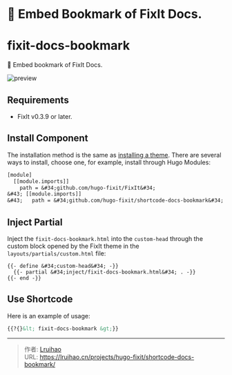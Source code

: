 # 🔖 Embed Bookmark of FixIt Docs.

# fixit-docs-bookmark

🔖 Embed bookmark of FixIt Docs.

![preview](http://lruihao.cn/posts/fixit-docs-bookmark/images/featured-image.webp)

## Requirements

- FixIt v0.3.9 or later.

## Install Component

The installation method is the same as [installing a theme](https://fixit.lruihao.cn/documentation/installation/). There are several ways to install, choose one, for example, install through Hugo Modules:

```diff
[module]
  [[module.imports]]
    path = &#34;github.com/hugo-fixit/FixIt&#34;
&#43; [[module.imports]]
&#43;   path = &#34;github.com/hugo-fixit/shortcode-docs-bookmark&#34;
```

## Inject Partial

Inject the `fixit-docs-bookmark.html` into the `custom-head` through the custom block opened by the FixIt theme in the `layouts/partials/custom.html` file:

```go-html-template
{{- define &#34;custom-head&#34; -}}
  {{- partial &#34;inject/fixit-docs-bookmark.html&#34; . -}}
{{- end -}}
```

## Use Shortcode

Here is an example of usage:

```markdown
{{?{}&lt; fixit-docs-bookmark &gt;}}
```


---

> 作者: [Lruihao](https://github.com/Lruihao)  
> URL: https://lruihao.cn/projects/hugo-fixit/shortcode-docs-bookmark/  

